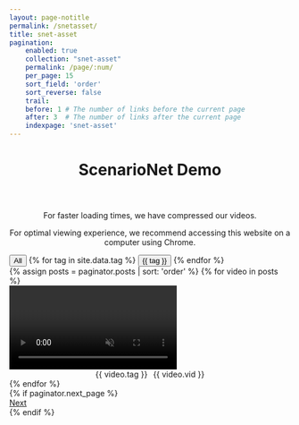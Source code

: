 ```yaml
---
layout: page-notitle
permalink: /snetasset/
title: snet-asset
pagination:
    enabled: true
    collection: "snet-asset"
    permalink: /page/:num/
    per_page: 15
    sort_field: 'order'
    sort_reverse: false
    trail:
    before: 1 # The number of links before the current page
    after: 3  # The number of links after the current page
    indexpage: 'snet-asset'
---
```

<header class="post-header center-text">
    <h1 class="post-title">ScenarioNet Demo</h1>
</header>
<div style="text-align: center;">
  <p>For faster loading times, we have compressed our videos.</p>
  <p>For optimal viewing experience, we recommend accessing this website on a computer using Chrome.</p>
</div>
<div id="tag-filter">
    <button class="filter-button" data-tag="all">All</button>
    {% for tag in site.data.tag %}
    <button class="filter-button" data-tag="{{ tag }}">{{ tag }}</button>
    {% endfor %}
</div>

<div class="infinite-scroll-gallery">
    <div class="image-gallery">
    <div class="sizer"></div>
    {% assign posts = paginator.posts | sort: 'order' %}
    {% for video in posts %}
    <div class="image" data-tag="{{ video.tag }}">
        <video loop muted playsinline data-src="{{ video.src }}" type="video/mp4">
            Your browser does not support the video tag.
        </video>
        <div class="video-info" style="display: flex; justify-content: center; align-items: center; flex-direction: row; gap: 10px;">
            <div class="badge badge-tag">{{ video.tag }}</div>
            <div class="badge badge-id">{{ video.vid }}</div>
        </div>
    </div>
    {% endfor %}
    </div>
    {% if paginator.next_page %}
    <div class="pagination">
        <a href="{{ paginator.next_page_path }}" class="pagination__next">Next</a>
    </div>
    {% endif %}
</div>

<script>
function shuffleArray(array) {
  for (let i = array.length - 1; i > 0; i--) {
    let j = Math.floor(Math.random() * (i + 1));
    [array[i], array[j]] = [array[j], array[i]];
  }
  return array;
}
document.addEventListener('DOMContentLoaded', function() {
  const POSTS_PER_PAGE = 15;
  var elem = document.querySelector('.image-gallery');
  
  var msnry = new Masonry( elem, {
    itemSelector: '.image', 
    columnWidth: '.sizer', 
    percentPosition: true
  });

  var imageElements = Array.from(document.querySelectorAll('.image'));
  shuffleArray(imageElements);
  imageElements.forEach(function(imageElement) {
    elem.appendChild(imageElement);
  });

  var infScroll = new InfiniteScroll( elem, {
    path: 'a.pagination__next',
    append: '.image',
    history: false,
    scrollThreshold: 0,
    status: '.page-load-status',
    debug: true,
    outlayer: msnry,
  });

  function updateVideos() {
    document.querySelectorAll('.image-gallery video[data-src]').forEach(function(video) {
      var rect = video.getBoundingClientRect();
      var isInViewport = rect.top <= window.innerHeight && rect.bottom >= 0;
      if (isInViewport) {
        video.src = video.getAttribute('data-src');
        video.removeAttribute('data-src');
        video.load();
      }
    });
  }

  function initializeVideo(video) {
    video.onloadeddata = function() {
      console.log('Video data loaded.');
      msnry.layout();
      video.play().catch(function(error) {
        console.error('Error attempting to play:', error);
      });
    };

    video.onerror = function() {
      console.error('Error loading video:', video.src);
      video.parentElement.style.display = 'none';
    };
    
    updateVideos();
  }

  document.querySelectorAll('.image-gallery video').forEach(initializeVideo);

  infScroll.on('append', function(response, path, items) {
    shuffleArray(Array.from(items));
    items.forEach(function(item) {
      var video = item.querySelector('video');
      if (video) {
        initializeVideo(video);
      }
    });
    var activeTag = document.querySelector('.filter-button.active').dataset.tag;
    filterVideos(activeTag);
    checkVisibleImages();
    msnry.layout();
  });
  
  window.addEventListener('scroll', updateVideos);
  window.addEventListener('resize', updateVideos);
  window.addEventListener('resize', function() {
    msnry.layout();
  });
  
    var filterButtons = document.querySelectorAll('.filter-button');

  
    function filterVideos(tag) {
      console.log('Filtering videos for tag:', tag);
      var images = document.querySelectorAll('.image');
      images.forEach(function(image) {
        var video = image.querySelector('video');
        if (tag === 'all' || image.getAttribute('data-tag') === tag) {
          image.style.display = '';
          // If the video has not been loaded yet, load it now
          if (video.getAttribute('data-src')) {
            video.src = video.getAttribute('data-src');
            video.removeAttribute('data-src');
            video.load();
          }
        } else {
          image.style.display = 'none';
          // If the video has been loaded, unload it
          if (!video.getAttribute('data-src')) {
            video.setAttribute('data-src', video.src);
            video.src = '';
          }
        }
      });
    
      msnry.layout();
    }


filterButtons.forEach(function(button) {
    button.addEventListener('click', function(event) {
        console.log('Tag filter changed:', event.target.dataset.tag);
        filterVideos(event.target.dataset.tag);
        infScroll.loadNextPage();
        msnry.layout();

        // Remove the 'active' class from all buttons
        filterButtons.forEach(function(btn) {
            btn.classList.remove('active');
        });

        // Add the 'active' class to the clicked button
        event.target.classList.add('active');
    });
});
  
  function checkVisibleImages() {
    var images = document.querySelectorAll('.image:not([style*="display: none"])');
    if (images.length < POSTS_PER_PAGE) {
      infScroll.loadNextPage();
      msnry.layout();
    }
  }
});
</script>


